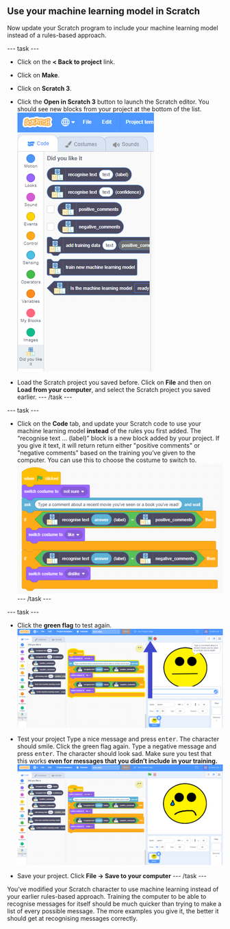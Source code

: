 ## Use your machine learning model in Scratch

Now update your Scratch program to include your machine learning model instead of a rules-based approach.

--- task ---
+ Click on the **< Back to project** link.

+ Click on **Make**.

+ Click on **Scratch 3**.

+ Click the **Open in Scratch 3** button to launch the Scratch editor. You should see new blocks from your project at the bottom of the list.
![New machine learning blocks in Scratch 3](images/new-blocks.png)

+ Load the Scratch project you saved before.  Click on **File** and then on **Load from your computer**, and select the Scratch project you saved earlier.
--- /task ---

--- task ---
+ Click on the **Code** tab, and update your Scratch code to use your machine learning model **instead** of the rules you first added.
The “recognise text … (label)” block is a new block added by your project. If you give it text, it will return return either "positive comments" or "negative comments" based on the training you’ve given to the computer.
You can use this to choose the costume to switch to.
![New scratch code including new machine learning blocks](images/code-with-new-blocks.png)
--- /task ---

--- task ---
+ Click the **green flag** to test again.
![Testing new code from previous instruction](images/test-ml-model-annotated.png)

+ Test your project 
Type a nice message and press <kbd>enter</kbd>. The character should smile.
Click the green flag again. Type a negative message and press <kbd>enter</kbd>. The character should look sad. 
Make sure you test that this works **even for messages that you didn’t include in your training.**
![Output with sad costume](images/output-sad.png)

+ Save your project.
Click **File -> Save to your computer**
--- /task ---

You’ve modified your Scratch character to use machine learning instead of your earlier rules-based approach.
Training the computer to be able to recognise messages for itself should be much quicker than trying to make a list of every possible message.
The more examples you give it, the better it should get at recognising messages correctly.